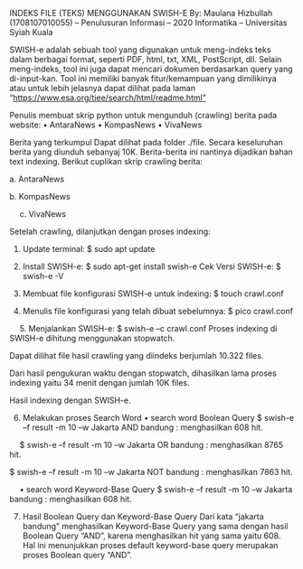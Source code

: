INDEKS FILE (TEKS) MENGGUNAKAN SWISH-E
By: 	Maulana Hizbullah (1708107010055) – Penulusuran Informasi – 2020
Informatika – Universitas Syiah Kuala

SWISH-e adalah sebuah tool yang digunakan untuk meng-indeks teks dalam berbagai format, seperti PDF, html, txt, XML, PostScript, dll. Selain meng-indeks, tool ini juga dapat mencari dokumen berdasarkan query yang di-input-kan. Tool ini memiliki banyak fitur/kemampuan yang dimilikinya atau untuk lebih jelasnya dapat dilihat pada laman “https://www.esa.org/tiee/search/html/readme.html”

Penulis membuat skrip python untuk mengunduh (crawling) berita pada website:
•	AntaraNews
•	KompasNews
•	VivaNews

Berita yang terkumpul Dapat dilihat pada folder ./file. Secara keseluruhan berita yang diunduh sebanyaj 10K. Berita-berita ini nantinya dijadikan bahan text indexing. Berikut cuplikan skrip crawling berita:

a.	AntaraNews
 

b.	KompasNews
 
 

 
c.	VivaNews
 
 

Setelah crawling, dilanjutkan dengan proses indexing:
1.	Update terminal: $ sudo apt update
 
2.	Install SWISH-e: $ sudo apt-get install swish-e
Cek Versi SWISH-e: $ swish-e -V
 

3.	Membuat file konfigurasi SWISH-e untuk indexing: $ touch crawl.conf 
 

4.	Menulis file konfigurasi yang telah dibuat sebelumnya: $ pico crawl.conf
 
 
5.	Menjalankan SWISH-e: $ swish-e –c crawl.conf 
Proses indexing di SWISH-e dihitung menggunakan stopwatch.
 

Dapat dilihat file hasil crawling yang diindeks berjumlah 10.322 files.
 

Dari hasil pengukuran waktu dengan stopwatch, dihasilkan lama proses indexing yaitu 34 menit dengan jumlah 10K files.
 
Hasil indexing dengan SWISH-e.
 

6.	Melakukan proses Search Word
•	search word Boolean Query
$ swish-e –f result -m 10 –w Jakarta AND bandung : menghasilkan 608 hit.
 
 
$ swish-e –f result -m 10 –w Jakarta OR bandung : menghasilkan 8765 hit.
 

$ swish-e –f result -m 10 –w Jakarta NOT bandung : menghasilkan 7863 hit.
 
 
•	search word Keyword-Base Query
$ swish-e –f result -m 10 –w Jakarta bandung : menghasilkan 608 hit.
 

7.	Hasil Boolean Query dan Keyword-Base Query
Dari kata “jakarta bandung” menghasilkan Keyword-Base Query yang sama dengan hasil Boolean Query “AND”, karena menghasilkan hit yang sama yaitu 608. Hal ini menunjukkan proses default keyword-base query merupakan proses Boolean query “AND”.
